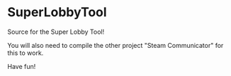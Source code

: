 # SuperLobbyTool
Source for the Super Lobby Tool!

You will also need to compile the other project "Steam Communicator" for this to work.

Have fun!